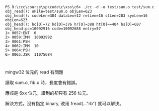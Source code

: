 
```
PS D:\ccc\course\sp\code\c\xss\c6> ./cc -d -o test/sum.o test/sum.c
obj_read(): oFile=test/sum.o objLen=623
obj_head(): codeLen=304 dataLen=12 relLen=16 stLen=203 symLen=16 objLen=623
obj_head(): hc[O]=72 hd[O]=376 hr[O]=388 ht[O]==404 hs[O]=607
obj_head:pc=10092916 code=10092688 entry=57
1> 0057:ENT  0
2> 0059:IMM  10092992
3> 0061:PSH
4> 0062:IMM  10
5> 0064:PSH
6> 0065:JSR  11075684
```

# 

mingw32 位元的 read 有問題

讀取 sum.o, fib.o 時，長度會有錯誤。

應該是 6xx 位元，讀到的卻只有 256 位元。

解決方式，沒有指定 binary, 改用 fread(..."rb") 就可以解決。

